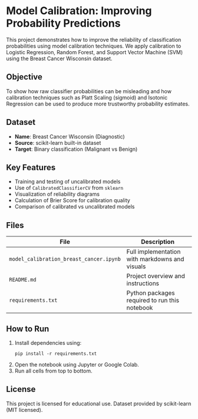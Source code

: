 # Model Calibration: Improving Probability Predictions

This project demonstrates how to improve the reliability of classification probabilities using model calibration techniques. We apply calibration to Logistic Regression, Random Forest, and Support Vector Machine (SVM) using the Breast Cancer Wisconsin dataset.

## Objective

To show how raw classifier probabilities can be misleading and how calibration techniques such as Platt Scaling (sigmoid) and Isotonic Regression can be used to produce more trustworthy probability estimates.

## Dataset

- **Name**: Breast Cancer Wisconsin (Diagnostic)
- **Source**: scikit-learn built-in dataset
- **Target**: Binary classification (Malignant vs Benign)

## Key Features

- Training and testing of uncalibrated models
- Use of `CalibratedClassifierCV` from `sklearn`
- Visualization of reliability diagrams
- Calculation of Brier Score for calibration quality
- Comparison of calibrated vs uncalibrated models

## Files

| File | Description |
|------|-------------|
| `model_calibration_breast_cancer.ipynb` | Full implementation with markdowns and visuals |
| `README.md` | Project overview and instructions |
| `requirements.txt` | Python packages required to run this notebook |

## How to Run

1. Install dependencies using:
   ```
   pip install -r requirements.txt
   ```
2. Open the notebook using Jupyter or Google Colab.
3. Run all cells from top to bottom.

## License

This project is licensed for educational use. Dataset provided by scikit-learn (MIT licensed).
